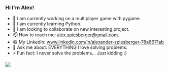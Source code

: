 ### Hi I'm Alex!
- 🔭 I am currently working on a multiplayer game with pygame.
- 🌱 I am currently learning Python.
- 👯 I am looking to collaborate on new interesting project.
- 📫 How to reach me: alex.spiesberger@gmail.com.
- 😄 My Linkedin: www.linkedin.com/in/alexander-spiesberger-78a6671ab
- 💬 Ask me about: EVERYTHING I love solving problems.
- ⚡ Fun fact: I never solve the problems... Just kidding :)

<img src="https://github-readme-stats.vercel.app/api?username=AlexJS6&&show_icons=true&title_color=ffffff&icon_color=57C004&text_color=daf7dc&bg_color=066EA7">
<!--
**AlexJS6/AlexJS6** is a ✨ _special_ ✨ repository because its `README.md` (this file) appears on your GitHub profile.

Here are some ideas to get you started:

- 🔭 I’m currently working on a python multiplayer game.
- 🌱 I’m currently learning Python.
- 👯 I’m looking to collaborate on new things.
- 🤔 I’m looking for help with ...
- 💬 Ask me about ...
- 📫 How to reach me: alex.spiesberger@gmail.com
- 😄 Pronouns: ...
- ⚡ Fun fact: 
-->
